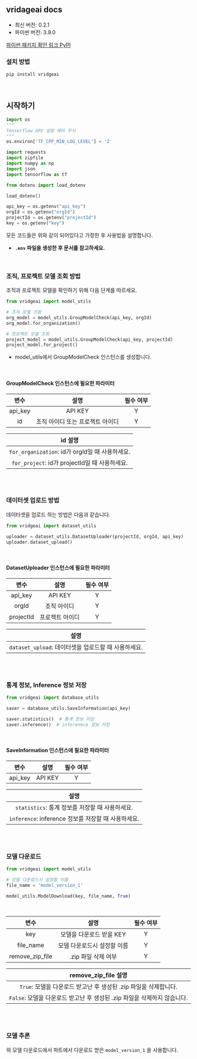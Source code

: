 ## vridageai docs  
- 최신 버전: 0.2.1
- 파이썬 버전: 3.9.0 


[파이썬 패키지 확인 링크 PyPI](https://pypi.org/project/vridgeai/0.2.1/)

### 설치 방법 
```commandline
pip install vridgeai
```


<br>

## 시작하기
```python
import os
"""
Tenserflow GPU 설정 에러 무시 
"""
os.environ['TF_CPP_MIN_LOG_LEVEL'] = '2'

import requests
import zipfile
import numpy as np
import json
import tensorflow as tf

from dotenv import load_dotenv

load_dotenv()

api_key = os.getenv("api_key")
orgId = os.getenv("orgId")
projectId = os.getenv("projectId")
key = os.getenv("key")
```
모든 코드들은 위와 같이 되어있다고 가정한 후 사용법을 설명합니다.
- **`.env` 파일을 생성한 후 문서를 참고하세요.**

<br>

### 조직, 프로젝트 모델 조회 방법 
조직과 프로젝트 모델을 확인하기 위해 다음 단계를 따르세요.



```python
from vridgeai import model_utils

# 조직 모델 조회 
org_model = model_utils.GroupModelCheck(api_key, orgId)
org_model.for_organization()

# 프로젝트 모델 조회 
project_model = model_utils.GroupModelCheck(api_key, projectId)
project_model.for_project()
```

- model_utils에서 GroupModelCheck 인스턴스를 생성합니다. 

<br>

#### GroupModelCheck 인스턴스에 필요한 파라미터 

|   변수    |         설명         | 필수 여부 |
|:-------:|:------------------:|:-------:|
| api_key |      API KEY       | Y| 
| id | 조직 아이디 또는 프로젝트 아이디 | Y|

|                  id 설명                  | 
|:---------------------------------------:|
| `for_organization`: id가 orgId일 때 사용하세요. |
| `for_project`: id가 projectId일 때 사용하세요.  |

<br><br>

### 데이터셋 업로드 방법 
데이터셋을 업로드 하는 방법은 다음과 같습니다.

```python
from vridgeai import dataset_utils

uploader = dataset_utils.DatasetUploader(projectId, orgId, api_key)
uploader.dataset_upload()
```

<br>

#### DatasetUploader 인스턴스에 필요한 파라미터 

|   변수    |    설명    | 필수 여부 |
|:-------:|:--------:|:-------:|
| api_key | API KEY  | Y| 
| orgId |  조직 아이디  | Y|
| projectId | 프로젝트 아이디 | Y|

|                  설명                   | 
|:-------------------------------------:|
| `dataset_upload`: 데이터셋을 업로드할 때 사용하세요. |

<br><br>

### 통계 정보, Inference 정보 저장 
```python
from vridgeai import database_utils

saver = database_utils.SaveInformation(api_key)

saver.statistics()  # 통계 정보 저장 
saver.inference()  # inferenece 정보 저장
```

<br>

#### SaveInformation 인스턴스에 필요한 파라미터  

|   변수    |    설명    | 필수 여부 |
|:-------:|:--------:|:-------:|
| api_key | API KEY  | Y| 

|                   설명                    | 
|:---------------------------------------:|
|    `statistics`: 통계 정보를 저장할 때 사용하세요.    |
| `inference`: inference 정보를 저장할 때 사용하세요. |


<br><br>


### 모델 다운로드 
```python
from vridgeai import model_utils

# 모델 다운로드시 설정할 이름 
file_name = 'model_version_1'

model_utils.ModelDownload(key, file_name, True)
```

<br>

|   변수    |       설명        | 필수 여부 |
|:-------:|:---------------:|:-------:|
| key | 모델을 다운로드 받을 KEY | Y| 
| file_name | 모델 다운로드시 설정할 이름 | Y| 
| remove_zip_file |  .zip 파일 삭제 여부  | Y| 

|               remove_zip_file 설명                | 
|:-----------------------------------------------:|
|   `True`: 모델을 다운로드 받고난 후 생성된 .zip 파일을 삭제합니다.    |
| `False`: 모델을 다운로드 받고난 후 생성된 .zip 파일을 삭제하지 않습니다. |


<br><br>

### 모델 추론 
위 모델 다운로드에서 파트에서 다운로드 받은 `model_version_1` 을 사용합니다.
```python
```